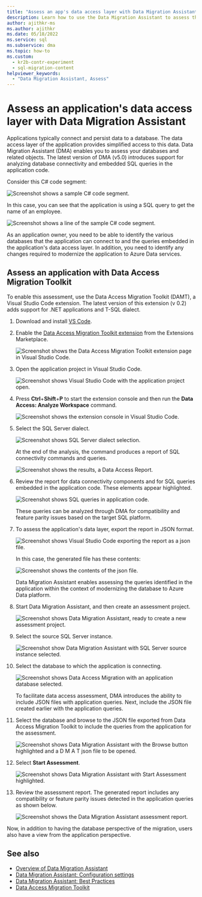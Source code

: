 ```yaml
---
title: "Assess an app's data access layer with Data Migration Assistant"
description: Learn how to use the Data Migration Assistant to assess the data access layer for an application. The data access layer gives access to persisted data.
author: ajithkr-ms
ms.author: ajithkr
ms.date: 05/18/2022
ms.service: sql
ms.subservice: dma
ms.topic: how-to
ms.custom:
  - kr2b-contr-experiment
  - sql-migration-content
helpviewer_keywords:
  - "Data Migration Assistant, Assess"
---
```


# Assess an application's data access layer with Data Migration Assistant

Applications typically connect and persist data to a database. The data access layer of the application provides simplified access to this data. Data Migration Assistant (DMA) enables you to assess your databases and related objects. The latest version of DMA (v5.0) introduces support for analyzing database connectivity and embedded SQL queries in the application code.

Consider this C# code segment:

![Screenshot shows a sample C# code segment.](../dma/media/dma-assess-app-data-layer/dma-sample-c-sharp-code-segment.png)

In this case, you can see that the application is using a SQL query to get the name of an employee.

![Screenshot shows a line of the sample C# code segment.](../dma/media/dma-assess-app-data-layer/dma-sample-c-sharp-code-detail.png)

As an application owner, you need to be able to identify the various databases that the application can connect to and the queries embedded in the application's data access layer. In addition, you need to identify any changes required to modernize the application to Azure Data services.

## Assess an application with Data Access Migration Toolkit

To enable this assessment, use the Data Access Migration Toolkit (DAMT), a Visual Studio Code extension. The latest version of this extension (v 0.2) adds support for .NET applications and T-SQL dialect.

1. Download and install [VS Code](https://code.visualstudio.com/download).
2. Enable the [Data Access Migration Toolkit extension](https://marketplace.visualstudio.com/items?itemName=ms-databasemigration.data-access-migration-toolkit) from the Extensions Marketplace.

   ![Screenshot shows the Data Access Migration Toolkit extension page in Visual Studio Code.](../dma/media/dma-assess-app-data-layer/dma-damt-extension-page.png)

3. Open the application project in Visual Studio Code.

   ![Screenshot shows Visual Studio Code with the application project open.](../dma/media/dma-assess-app-data-layer/dma-app-project-in-vscode.png)

4. Press **Ctrl**+**Shift**+**P** to start the extension console and then run the **Data Access: Analyze Workspace** command.

   ![Screenshot shows the extension console in Visual Studio Code.](../dma/media/dma-assess-app-data-layer/dma-vscode-extension-console.png)

5. Select the SQL Server dialect.

   ![Screenshot shows SQL Server dialect selection.](../dma/media/dma-assess-app-data-layer/dma-sql-server-dialect.png)

   At the end of the analysis, the command produces a report of SQL connectivity commands and queries.

   ![Screenshot shows the results, a Data Access Report.](../dma/media/dma-assess-app-data-layer/dma-data-access-report.png)

6. Review the report for data connectivity components and for SQL queries embedded in the application code. These elements appear highlighted.

   ![Screenshot shows SQL queries in application code.](../dma/media/dma-assess-app-data-layer/dma-sql-queries-in-app-code.png)

   These queries can be analyzed through DMA for compatibility and feature parity issues based on the target SQL platform.

7. To assess the application's data layer, export the report in JSON format.

   ![Screenshot shows Visual Studio Code exporting the report as a json file.](../dma/media/dma-assess-app-data-layer/dma-json-file-export.png)

   In this case, the generated file has these contents:

   ![Screenshot shows the contents of the json file.](../dma/media/dma-assess-app-data-layer/dma-json-file-contents.png)

   Data Migration Assistant enables assessing the queries identified in the application within the context of modernizing the database to Azure Data platform.

8. Start Data Migration Assistant, and then create an assessment project.

   ![Screenshot shows Data Migration Assistant, ready to create a new assessment project.](../dma/media/dma-assess-app-data-layer/dma-new-assessment-project.png)

9. Select the source SQL Server instance.

   ![Screenshot show Data Migration Assistant with SQL Server source instance selected.](../dma/media/dma-assess-app-data-layer/dma-select-sql-source.png)

10. Select the database to which the application is connecting.

    ![Screenshot shows Data Access Migration with an application database selected.](../dma/media/dma-assess-app-data-layer/dma-select-app-database.png)

    To facilitate data access assessment, DMA introduces the ability to include JSON files with application queries. Next, include the JSON file created earlier with the application queries.

11. Select the database and browse to the JSON file exported from Data Access Migration Toolkit to include the queries from the application for the assessment.

    ![Screenshot shows Data Migration Assistant with the Browse button highlighted and a D M A T json file to be opened.](../dma/media/dma-assess-app-data-layer/dma-open-damt-json-file.png)

12. Select **Start Assessment**.

    ![Screenshot shows Data Migration Assistant with Start Assessment highlighted.](../dma/media/dma-assess-app-data-layer/dma-start-assessment.png)

13. Review the assessment report. The generated report includes any compatibility or feature parity issues detected in the application queries as shown below.

    ![Screenshot shows the Data Migration Assistant assessment report.](../dma/media/dma-assess-app-data-layer/dma-assessment-report.png)

Now, in addition to having the database perspective of the migration, users also have a view from the application perspective.

## See also

* [Overview of Data Migration Assistant](../dma/dma-overview.md)
* [Data Migration Assistant: Configuration settings](../dma/dma-configurationsettings.md)
* [Data Migration Assistant: Best Practices](../dma/dma-bestpractices.md)
* [Data Access Migration Toolkit](https://marketplace.visualstudio.com/items?itemName=ms-databasemigration.data-access-migration-toolkit)
